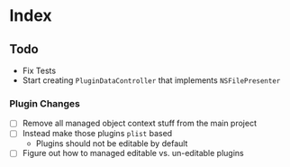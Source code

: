 # Index

## Todo

* Fix Tests
* Start creating `PluginDataController` that implements `NSFilePresenter`

### Plugin Changes

* [ ] Remove all managed object context stuff from the main project
* [ ] Instead make those plugins `plist` based
	* Plugins should not be editable by default
* [ ] Figure out how to managed editable vs. un-editable plugins
